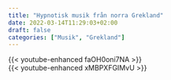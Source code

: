 ```yaml
---
title: "Hypnotisk musik från norra Grekland"
date: 2022-03-14T11:29:03+02:00
draft: false
categories: ["Musik", "Grekland"]
---
```


{{< youtube-enhanced faOH0oni7NA >}}
<br>
{{< youtube-enhanced xMBPXFGIMvU >}}

